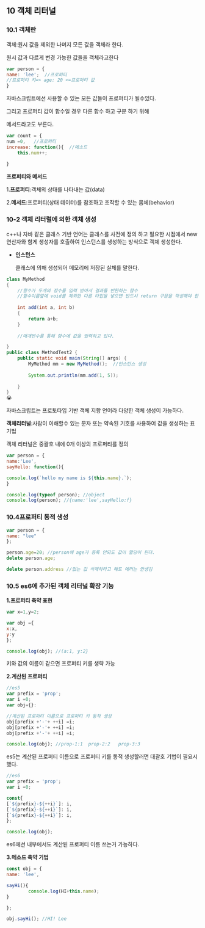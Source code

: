 ## 10 객체 리터널

### 10.1 객체란

객체:원시 값을 제외한 나머지 모든 값을 객체라 한다.

원시 값과 다르게 변경 가능한 값들을 객체라고한다

```jsx
var person = {
name: 'lee';  //프로퍼티 
//프로퍼티 키=> age: 20 <=프로퍼티 값 
}
```

자바스크립트에선 사용할 수 있는 모든 값들이 프로퍼티가 될수있다. 

그리고 프로퍼티 값이 함수일 경우 다른 함수 하고 구분 하기 위해

 메서드라고도 부른다.

```jsx
var count = {
num =0,   //프로퍼티
increase: function(){  //메소드
	this.num++;

}
```

**프로퍼티와 메서드**

1.**프로퍼티**:객체의 상태를 나타내는 값(data)

2.**메서드**:프로퍼티(상태 데이터)를 참조하고 조작할 수 있는 몸체(behavior)

### 10-2 객체 리터럴에 의한 객체 생성

c++나 자바 같은 클래스 기반 언어는 클래스를 사전에 정의 하고 필요한 시점에서 new 연산자와 함게 생성자를 호출하여 인스턴스를 생성하는 방식으로 객체 생성한다.

- **인스턴스**
    
    클래스에 의해 생성되어 메모리에 저장된 실체를 말한다.
    

```java
class MyMethod
{
	//함수가 두개의 정수를 입력 받아서 결과를 반환하는 함수
	//함수이름앞에 void를 제외한 다른 타입을 넣으면 반드시 return 구문을 작성해야 한다.
	
	int add(int a, int b)
	{
		return a+b;
	}
	
	//매개변수를 통해 함수에 값을 입력하고 있다.

}
public class MethodTest2 {
	public static void main(String[] args) {
		MyMethod mm = new MyMethod();  //인스턴스 생성
		
		System.out.println(mm.add(1, 5));
	
	}
}
😭
```

자바스크립트는 프로토타입 기반 객체 지향 언어라  다양한 객체 생성이 가능하다.

**객체리터널**:사람이 이해할수 있는 문자 또는 약속된 기호를 사용하여 값을 생성하는 표기법

객체 리터널은 중괄호 내에 0개 이상의 프로퍼티를 정의

```jsx
var person = {
name:'Lee',
sayHello: function(){

console.log(`hello my name is ${this.name}.`);
}

console.log(typeof person); //object
console.log(person); //{name:'lee',sayHello:f}
```

### 

### 10.4프로퍼티 동적 생성

```jsx
var person = {
name: "lee"
};

person.age=20; //person에 age가 등록 안되도 값이 할당이 된다.
delete person.age;

delete person.address //없는 값 삭제하라고 해도 에러는 안생김
```

### 10.5 es6에 추가된 객체 리터널 확장 기능

**1.프로퍼티 축약 표현**

```jsx
var x=1,y=2;

var obj ={
x:x,
y:y
};

console.log(obj); //(a:1, y:2}
```

키와 값의 이름이 같으면 프로퍼티 키를 생략 가능

**2.계산된 프로퍼티**

```jsx
//es5
var prefix = 'prop';
var i =0;
var obj={}:

//계산된 프로퍼티 이름으로 프로퍼티 키 동적 생성
obj[prefix +'-'+ ++i] =i;
obj[prefix +'-'+ ++i] =i;
obj[prefix +'-'+ ++i] =i;

console.log(obj); //prop-1:1  prop-2:2   prop-3:3

```

es5는 계산된 프로퍼티 이름으로 프로퍼티 키를 동적 생성할러면 대괄호 기법이 필요시 했다.

```jsx
//es6
var prefix = 'prop';
var i =0;

const{
[`${prefix}-${++i}`]: i,
[`${prefix}-${++i}`]: i,
[`${prefix}-${++i}`]: i,
};

console.log(obj);
```

es6에선 내부에서도 계산된 프로퍼티 이름 쓰는거 가능하다.

**3.메소드 축약 기법**

```jsx
const obj = {
name: 'lee',

sayHi(){
		console.log(HI+this.name);
}

};

obj.sayHi(); //HI! Lee
```
